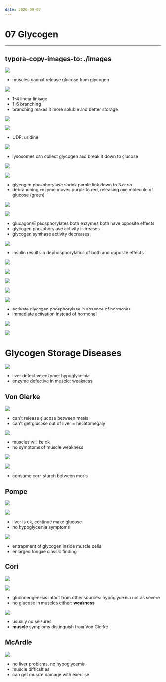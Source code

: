 ```yaml
---
date: 2020-09-07
---
```


# 07 Glycogen
---

## typora-copy-images-to: ./images

![](https://photos.thisispiggy.com/file/wikiFiles/335421C5-ADC0-40B1-AD3E-53EE46E7BB46.jpg)

- muscles cannot release glucose from glycogen

![](https://photos.thisispiggy.com/file/wikiFiles/21F7904F-6760-4B46-AE06-75D981EF0FB6.jpg)

- 1-4 linear linkage
- 1-6 branching
- branching makes it more soluble and better storage

![](https://photos.thisispiggy.com/file/wikiFiles/349B5EE0-C4CF-4A60-8D7E-DFF3210129F8.jpg)

![](https://photos.thisispiggy.com/file/wikiFiles/78B627E6-F5AC-4176-81A4-5B3D3C27F06D.jpg)

- UDP: uridine

![](https://photos.thisispiggy.com/file/wikiFiles/87D1C4BE-1FBD-426C-8727-D6D8235F839B.jpg)

- lysosomes can collect glycogen and break it down to glucose

![](https://photos.thisispiggy.com/file/wikiFiles/6B48805D-84F7-45D3-BE96-59A72A86C0D3.jpg)

![](https://photos.thisispiggy.com/file/wikiFiles/7767CA9A-AA7A-4BF4-AB68-B7D426D3FD73.jpg)

- glycogen phosphorylase shrink purple link down to 3 or so
- debranching enzyme moves purple to red, releasing one molecule of glucose (green)

![](https://photos.thisispiggy.com/file/wikiFiles/955E285E-3A4A-405A-81BA-7CB4D25771ED.jpg)

![](https://photos.thisispiggy.com/file/wikiFiles/879765D4-751C-4F4E-ADED-2FB3F3F0FED7.jpg)

- glucagon/E phosphorylates both enzymes both have opposite effects
- glycogen phosphorylase activity increases
- glycogen synthase activity decreases

![](https://photos.thisispiggy.com/file/wikiFiles/EB47750B-21DF-4949-8DC5-B06B8E73B16A.jpg)

- insulin results in dephosphorylation of both and opposite effects

![](https://photos.thisispiggy.com/file/wikiFiles/2C1D9007-E086-42F3-A22D-FC92BD97E945.jpg)

![](https://photos.thisispiggy.com/file/wikiFiles/04A791BA-4A49-4B47-A368-E3DB2316EC87.jpg)

![](https://photos.thisispiggy.com/file/wikiFiles/1C364FD6-F6ED-4FF0-BD5D-D5D8869199A8.jpg)

![](https://photos.thisispiggy.com/file/wikiFiles/E90AE91B-191B-4E81-B2CE-1F02F8C2B762.jpg)

![](https://photos.thisispiggy.com/file/wikiFiles/2D408538-A47A-44EC-8F7C-369CEDA285A3.jpg)

- activate glycogen phosphorylase in absence of hormones
- immediate activation instead of hormonal

![](https://photos.thisispiggy.com/file/wikiFiles/5C64854D-2B6C-4AA6-838C-7BD02645ACB4.jpg)

![](https://photos.thisispiggy.com/file/wikiFiles/98A874D5-FA51-4F6F-8CED-F33C24F29970.jpg)

# Glycogen Storage Diseases

![](https://photos.thisispiggy.com/file/wikiFiles/A3DD0BA9-366C-4431-A1F3-76523DC31D2E.jpg)

- liver defective enzyme: hypoglycemia
- enzyme defective in muscle: weakness

## Von Gierke

![](https://photos.thisispiggy.com/file/wikiFiles/0EA68298-ED04-4831-806B-75261E490B0F.jpg)

- can't release glucose between meals
- can't get glucose out of liver = hepatomegaly

![](https://photos.thisispiggy.com/file/wikiFiles/D4824D28-5B6C-408B-8005-43DC466D632A.jpg)

- muscles will be ok
- no symptoms of muscle weakness

![](https://photos.thisispiggy.com/file/wikiFiles/07177D7D-9791-4E3C-9122-A44CA9E348D1.jpg)

![](https://photos.thisispiggy.com/file/wikiFiles/677B3BAA-1457-4A0E-94B0-91DD9C736FDD.jpg)

- consume corn starch between meals

## Pompe

![](https://photos.thisispiggy.com/file/wikiFiles/9805E919-3583-41D1-82F9-A731DE0A53AB.jpg)

![](https://photos.thisispiggy.com/file/wikiFiles/E2E862FA-D74A-40E0-9396-00CB03D41250.jpg)

- liver is ok, continue make glucose
- no hypoglycemia symptoms

![](https://photos.thisispiggy.com/file/wikiFiles/98949B83-AFD0-4BC4-9F5B-E082BD02EF13.jpg)

- entrapment of glycogen inside muscle cells
- enlarged tongue classic finding

## Cori

![](https://photos.thisispiggy.com/file/wikiFiles/3C8384E4-276C-4048-A6DD-4CC11E07F0FE.jpg)

![](https://photos.thisispiggy.com/file/wikiFiles/24353400-09E3-46BC-A441-B9CF5C45A411.jpg)

- gluconeogenesis intact from other sources: hypoglycemia not as severe
- no glucose in muscles either: **weakness**

![](https://photos.thisispiggy.com/file/wikiFiles/5F95A878-1E57-46B5-BCEE-D984D8E1DBFF.jpg)

- usually no seizures
- **muscle** symptoms distinguish from Von Gierke

## McArdle

![](https://photos.thisispiggy.com/file/wikiFiles/99C3F9B3-6519-46B8-B5F9-3786C23C0968.jpg)

- no liver problems, no hypoglycemis
- muscle difficulties
- can get muscle damage with exercise
